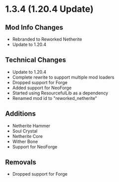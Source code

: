 # 1.3.4 (1.20.4 Update)

## Mod Info Changes
- Rebranded to Reworked Netherite
- Update to 1.20.4
## Technical Changes
- Update to 1.20.4
- Complete rewrite to support multiple mod loaders
- Dropped support for Forge
- Added support for NeoForge
- Started using ResourcefulLib as a dependency
- Renamed mod id to "reworked_netherite"
## Additions
- Netherite Hammer 
- Soul Crystal 
- Netherite Core
- Wither Bone
- Support for NeoForge

## Removals
- Dropped support for Forge




